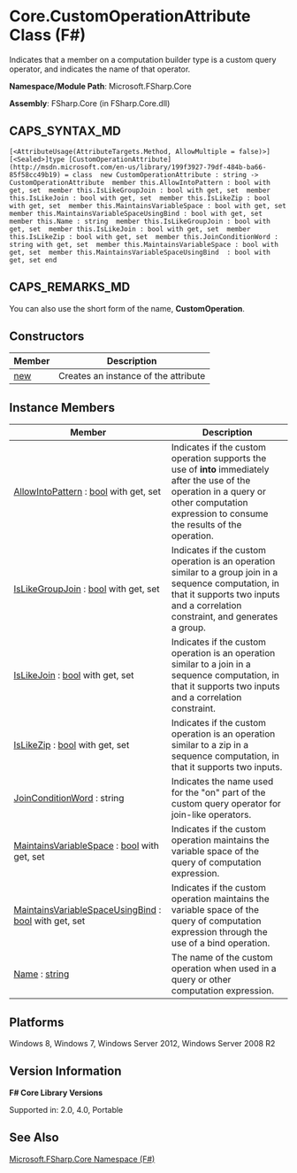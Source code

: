 # Core.CustomOperationAttribute Class (F#)

Indicates that a member on a computation builder type is a custom query operator, and indicates the name of that operator.

**Namespace/Module Path**: Microsoft.FSharp.Core

**Assembly**: FSharp.Core (in FSharp.Core.dll)


## CAPS_SYNTAX_MD

```
[<AttributeUsage(AttributeTargets.Method, AllowMultiple = false)>][<Sealed>]type [CustomOperationAttribute](http://msdn.microsoft.com/en-us/library/199f3927-79df-484b-ba66-85f58cc49b19) = class  new CustomOperationAttribute : string -> CustomOperationAttribute  member this.AllowIntoPattern : bool with get, set  member this.IsLikeGroupJoin : bool with get, set  member this.IsLikeJoin : bool with get, set  member this.IsLikeZip : bool with get, set  member this.MaintainsVariableSpace : bool with get, set  member this.MaintainsVariableSpaceUsingBind : bool with get, set  member this.Name : string  member this.IsLikeGroupJoin : bool with get, set  member this.IsLikeJoin : bool with get, set  member this.IsLikeZip : bool with get, set  member this.JoinConditionWord : string with get, set  member this.MaintainsVariableSpace : bool with get, set  member this.MaintainsVariableSpaceUsingBind  : bool with get, set end
```

## CAPS_REMARKS_MD
You can also use the short form of the name, **CustomOperation**.


## Constructors


|Member|Description|
|------|-----------|
|[new](http://msdn.microsoft.com/en-us/library/90acbcd3-d7be-4610-b099-7001470eee86)|Creates an instance of the attribute|

## Instance Members


|Member|Description|
|------|-----------|
|[AllowIntoPattern](http://msdn.microsoft.com/en-us/library/931ed911-2da0-4a8c-9138-dcce14d0bfdc) : [bool](http://msdn.microsoft.com/en-us/library/89c0cf9c-49ce-4207-a3be-555851a67dd5) with get, set|Indicates if the custom operation supports the use of **into** immediately after the use of the operation in a query or other computation expression to consume the results of the operation.|
|[IsLikeGroupJoin](http://msdn.microsoft.com/en-us/library/81cecf4a-54d4-419c-81d2-3a04337b6952) : [bool](http://msdn.microsoft.com/en-us/library/89c0cf9c-49ce-4207-a3be-555851a67dd5) with get, set|Indicates if the custom operation is an operation similar to a group join in a sequence computation, in that it supports two inputs and a correlation constraint, and generates a group.|
|[IsLikeJoin](http://msdn.microsoft.com/en-us/library/fac774ad-967c-4513-9388-d58b05f5d453) : [bool](http://msdn.microsoft.com/en-us/library/89c0cf9c-49ce-4207-a3be-555851a67dd5) with get, set|Indicates if the custom operation is an operation similar to a join in a sequence computation, in that it supports two inputs and a correlation constraint.|
|[IsLikeZip](http://msdn.microsoft.com/en-us/library/db80d57f-c065-4fa9-905e-6ca67896a45a) : [bool](http://msdn.microsoft.com/en-us/library/89c0cf9c-49ce-4207-a3be-555851a67dd5) with get, set|Indicates if the custom operation is an operation similar to a zip in a sequence computation, in that it supports two inputs.|
|[JoinConditionWord](http://msdn.microsoft.com/en-us/library/b51fda1d-1379-4069-9268-2ce5de1d73f0) : string|Indicates the name used for the "on" part of the custom query operator for join-like operators.|
|[MaintainsVariableSpace](http://msdn.microsoft.com/en-us/library/c901a2d3-03a7-4a89-97a4-646397a2f3cf) : [bool](http://msdn.microsoft.com/en-us/library/89c0cf9c-49ce-4207-a3be-555851a67dd5) with get, set|Indicates if the custom operation maintains the variable space of the query of computation expression.|
|[MaintainsVariableSpaceUsingBind](http://msdn.microsoft.com/en-us/library/0ec961ee-9605-41a3-af0f-b06820bbd076) : [bool](http://msdn.microsoft.com/en-us/library/89c0cf9c-49ce-4207-a3be-555851a67dd5) with get, set|Indicates if the custom operation maintains the variable space of the query of computation expression through the use of a bind operation.|
|[Name](http://msdn.microsoft.com/en-us/library/afe5f92f-f58d-4465-b73a-7705ba037126) : [string](http://msdn.microsoft.com/en-us/library/12b97856-ec80-4f70-a018-afb0753f755a)|The name of the custom operation when used in a query or other computation expression.|

## Platforms
Windows 8, Windows 7, Windows Server 2012, Windows Server 2008 R2


## Version Information
**F# Core Library Versions**

Supported in: 2.0, 4.0, Portable




## See Also
[Microsoft.FSharp.Core Namespace &#40;F&#35;&#41;](Microsoft.FSharp.Core+Namespace+%28F%23%29.md)

